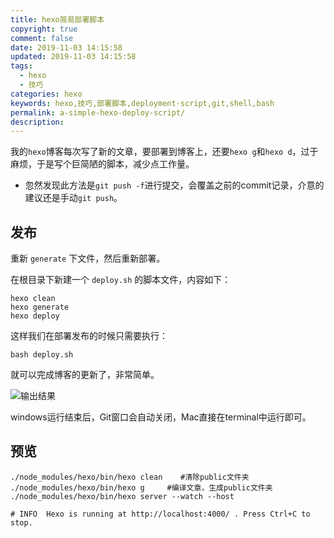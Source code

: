 ```yaml
---
title: hexo简易部署脚本
copyright: true
comment: false
date: 2019-11-03 14:15:58
updated: 2019-11-03 14:15:58
tags:
  - hexo
  - 技巧
categories: hexo
keywords: hexo,技巧,部署脚本,deployment-script,git,shell,bash
permalink: a-simple-hexo-deploy-script/
description:
---
```


我的`hexo`博客每次写了新的文章，要部署到博客上，还要`hexo g`和`hexo d`，过于麻烦，于是写个巨简陋的脚本，减少点工作量。

- 忽然发现此方法是`git push -f`进行提交，会覆盖之前的commit记录，介意的建议还是手动`git push`。

<!-- more -->
## 发布

重新 `generate` 下文件，然后重新部署。

在根目录下新建一个 `deploy.sh` 的脚本文件，内容如下：

```shell
hexo clean
hexo generate
hexo deploy
```

这样我们在部署发布的时候只需要执行：

```shell
bash deploy.sh
```

就可以完成博客的更新了，非常简单。

![输出结果](https://cdn.zyha.cn/blog/20220721224915.png?x-oss-process=style/blog)

windows运行结束后，Git窗口会自动关闭，Mac直接在terminal中运行即可。

## 预览

```shell
./node_modules/hexo/bin/hexo clean    #清除public文件夹
./node_modules/hexo/bin/hexo g     #编译文章，生成public文件夹
./node_modules/hexo/bin/hexo server --watch --host

# INFO  Hexo is running at http://localhost:4000/ . Press Ctrl+C to stop.
```
